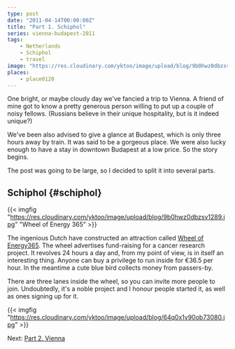 ```yaml
---
type: post
date: "2011-04-14T00:00:00Z"
title: "Part 1. Schiphol"
series: vienna-budapest-2011
tags:
    - Netherlands
    - Schiphol
    - travel
image: "https://res.cloudinary.com/yktoo/image/upload/blog/9b0hwz0dbzsv1289.jpg"
places:
    - place0120
---
```


One bright, or maybe cloudy day we've fancied a trip to Vienna. A friend of mine got to know a pretty generous person willing to put up a couple of noisy fellows. (Russians believe in their unique hospitality, but is it indeed unique?)

<!--more-->

We've been also advised to give a glance at Budapest, which is only three hours away by train. It was said to be a gorgeous place. We were also lucky enough to have a stay in downtown Budapest at a low price. So the story begins.

The post was going to be large, so I decided to split it into several parts.

## Schiphol {#schiphol}

{{< imgfig "https://res.cloudinary.com/yktoo/image/upload/blog/9b0hwz0dbzsv1289.jpg" "Wheel of Energy 365" >}}

The ingenious Dutch have constructed an attraction called [Wheel of Energy365](http://www.wheelofenergy.org/). The wheel advertises fund-raising for a cancer research project. It revolves 24 hours a day and, from my point of view, is in itself an interesting thing. Anyone can buy a privilege to run inside for €36.5 per hour. In the meantime a cute blue bird collects money from passers-by.

There are three lanes inside the wheel, so you can invite more people to join. Undoubtedly, it's a noble project and I honour people started it, as well as ones signing up for it.

{{< imgfig "https://res.cloudinary.com/yktoo/image/upload/blog/64q0x1v90ob73080.jpg" >}}

Next: [Part 2. Vienna](0084)
